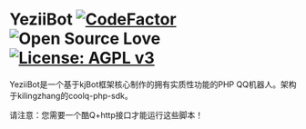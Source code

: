 # YeziiBot [![CodeFactor](https://www.codefactor.io/repository/github/lovelya72/yeziibot/badge)](https://www.codefactor.io/repository/github/lovelya72/yeziibot) ![Open Source Love](https://badges.frapsoft.com/os/v2/open-source.svg?v=102) [![License: AGPL v3](https://img.shields.io/badge/License-AGPL%20v3-blue.svg)](https://www.gnu.org/licenses/agpl-3.0)

YeziiBot是一个基于kjBot框架核心制作的拥有实质性功能的PHP QQ机器人。架构于kilingzhang的coolq-php-sdk。

请注意：您需要一个酷Q+http接口才能运行这些脚本！
